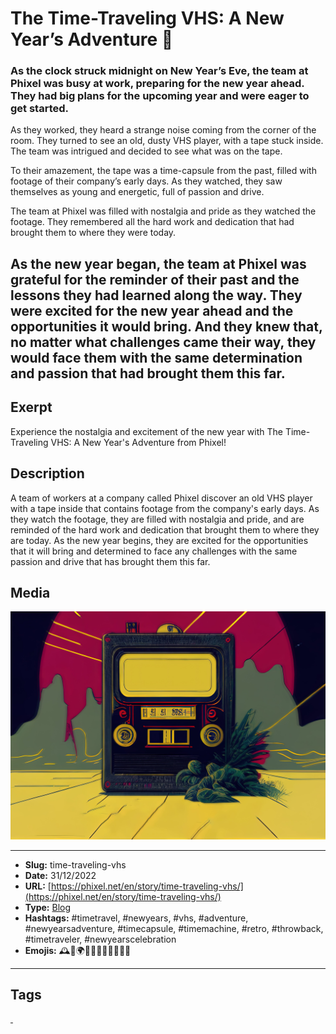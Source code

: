 # The Time-Traveling VHS: A New Year’s Adventure 📼
### As the clock struck midnight on New Year’s Eve, the team at Phixel was busy at work, preparing for the new year ahead. They had big plans for the upcoming year and were eager to get started.
As they worked, they heard a strange noise coming from the corner of the room. They turned to see an old, dusty VHS player, with a tape stuck inside. The team was intrigued and decided to see what was on the tape.

To their amazement, the tape was a time-capsule from the past, filled with footage of their company’s early days. As they watched, they saw themselves as young and energetic, full of passion and drive.

The team at Phixel was filled with nostalgia and pride as they watched the footage. They remembered all the hard work and dedication that had brought them to where they were today.

As the new year began, the team at Phixel was grateful for the reminder of their past and the lessons they had learned along the way. They were excited for the new year ahead and the opportunities it would bring. And they knew that, no matter what challenges came their way, they would face them with the same determination and passion that had brought them this far.
------------
## Exerpt
Experience the nostalgia and excitement of the new year with The Time-Traveling VHS: A New Year's Adventure from Phixel!
## Description
A team of workers at a company called Phixel discover an old VHS player with a tape inside that contains footage from the company's early days. As they watch the footage, they are filled with nostalgia and pride, and are reminded of the hard work and dedication that brought them to where they are today. As the new year begins, they are excited for the opportunities that it will bring and determined to face any challenges with the same passion and drive that has brought them this far.
## Media
<img src="media/eb740791/time-traveling-vhs.jpg" loading="lazy"><br>

------------
- **Slug:** time-traveling-vhs
- **Date:** 31/12/2022
- **URL:** [https://phixel.net/en/story/time-traveling-vhs/](https://phixel.net/en/story/time-traveling-vhs/)
- **Type:** [Blog](#blog)
- **Hashtags:** #timetravel, #newyears, #vhs, #adventure, #newyearsadventure, #timecapsule, #timemachine, #retro, #throwback, #timetraveler, #newyearscelebration
- **Emojis:** 🕰️📼🌍🎉🎊🎆🎈🎅🎇🎀⏰

------------
## Tags
[ ](# )
